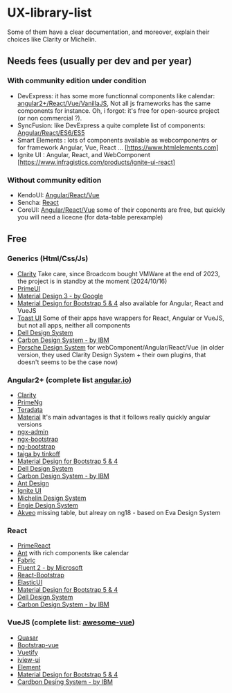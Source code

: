 # UX-library-list

Some of them have a clear documentation, and moreover, explain their choices like Clarity or Michelin.

## Needs fees (usually per dev and per year)
### With community edition under condition
 * DevExpress: it has some more functionnal components like calendar: [angular2+/React/Vue/VanillaJS](https://js.devexpress.com/Demos/WidgetsGallery/), Not all js frameworks has the same components for instance. Oh, i forgot: it's free for open-source project (or non commercial ?). 
 * SyncFusion: like DevExpress a quite complete list of components: [Angular/React/ES6/ES5](https://ej2.syncfusion.com/home/)
 * Smart Elements : lots of components available as webcomponentrs or for framework Angular, Vue, React ... [https://www.htmlelements.com]
 * Ignite UI : Angular, React, and WebComponent [https://www.infragistics.com/products/ignite-ui-react]
### Without community edition
 * KendoUI: [Angular/React/Vue](https://www.telerik.com/kendo-ui)
 * Sencha: [React](https://www.sencha.com/products/extreact/#app)
 * CoreUI: [Angular/React/Vue](https://coreui.io/angular/) some of their coponents are free, but quickly you will need a licecne (for data-table perexample)

## Free
### Generics (Html/Css/Js)

 * [Clarity](https://vmware.github.io/clarity/documentation) Take care, since Broadcom bought VMWare at the end of 2023, the project is in standby at the moment (2024/10/16)
 * [PrimeUI](https://www.primefaces.org/primeui/)
 * [Material Design 3 - by Google](https://m3.material.io/)
 * [Material Design for Bootstrap 5 & 4](https://mdbootstrap.com/) also available for Angular, React and VueJS
 * [Toast UI](https://ui.toast.com/) Some of their apps have wrappers for React, Angular or VueJS, but not all apps, neither all components
 * [Dell Design System](https://www.delldesignsystem.com/getting-started/vanilla/)
 * [Carbon Design System - by IBM](https://github.com/carbon-design-system/carbon/tree/main/packages/web-components)
 * [Porsche Design System](https://designsystem.porsche.com/v3/) for webComponent/Angular/React/Vue (in older version, they used Clarity Design System + their own plugins, that doesn't seems to be the case now)
 
### Angular2+ (complete list [angular.io](https://angular.io/resources))

 * [Clarity](https://vmware.github.io/clarity/documentation)
 * [PrimeNg](https://www.primefaces.org/primeng/#/)
 * [Teradata](https://teradata.github.io/covalent/#/components)
 * [Material](https://material.angular.io/components) It's main advantages is that it follows really quickly angular versions
 * [ngx-admin](https://github.com/akveo/ngx-admin)
 * [ngx-bootstrap](https://ngx-bootstrap-latest.surge.sh/#/)
 * [ng-bootstrap](https://ng-bootstrap.github.io)
 * [taiga by tinkoff](https://taiga-ui.dev/)
 * [Material Design for Bootstrap 5 & 4](https://mdbootstrap.com/)
 * [Dell Design System](https://www.delldesignsystem.com/getting-started/angular/)
 * [Carbon Design System - by IBM](https://angular.carbondesignsystem.com/)
 * [Ant Design](https://ng.ant.design/docs/introduce/en)
 * [Ignite UI](https://www.infragistics.com/products/ignite-ui-angular)
 * [Michelin Design System](https://designsystem.michelin.com/why-a-design-system)
 * [Engie Design System](https://www.engie.design/fluid-design-system/)
 * [Akveo](https://akveo.github.io/nebular/docs/getting-started/what-is-nebular#what-is-nebular) missing table, but alreay on ng18 - based on Eva Design System
 
### React

 * [PrimeReact](https://www.primefaces.org/primereact/#/)
 * [Ant](https://ant.design/) with rich components like calendar
 * [Fabric](https://developer.microsoft.com/en-us/fabric#/components/detailslist)
 * [Fluent 2 - by Microsoft](https://fluent2.microsoft.design/)
 * [React-Bootstrap](https://react-bootstrap.github.io/)
 * [ElasticUI](https://elastic.github.io/eui/#/)
 * [Material Design for Bootstrap 5 & 4](https://mdbootstrap.com/)
 * [Dell Design System](https://www.delldesignsystem.com/getting-started/react/)
 * [Carbon Design System - by IBM](https://carbondesignsystem.com/)
 
### VueJS (complete list: [awesome-vue](https://github.com/vuejs/awesome-vue))

 * [Quasar](http://quasar-framework.org/components/)
 * [Bootstrap-vue](https://bootstrap-vue.js.org)
 * [Vuetify](https://vuetifyjs.com/vuetify/quick-start)
 * [iview-ui](https://www.iviewui.com/components/page-en)
 * [Element](http://element.eleme.io/#/en-US/component/)
 * [Material Design for Bootstrap 5 & 4](https://mdbootstrap.com/)
 * [Cardbon Desing System - by IBM](https://github.com/carbon-design-system/carbon-components-vue)
